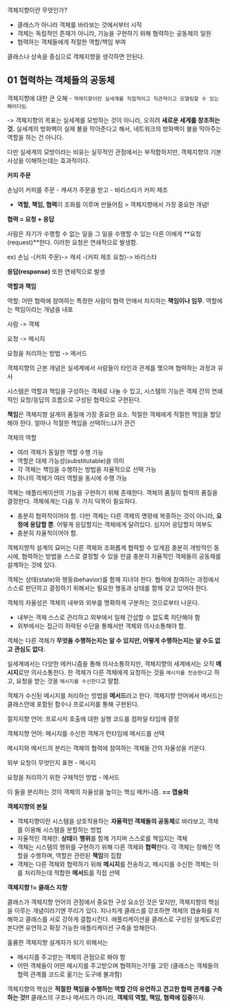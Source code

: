 객체지향이란 무엇인가? 

- 클래스가 아니라 객체를 바라보는 것에서부터 시작
- 객체는 독립적인 존재가 아니라, 기능을 구현하기 위해 협력하는 공동체의 일원
- 협력하는 객체들에게 적절한 역할/책임 부여



클래스나 상속을 중심으로 객체지향을 생각하면 안된다.



## 01 협력하는 객체들의 공동체

객체지향에 대한 큰 오해 - `객체지향이란 실세계를 직접적이고 직관적이고 모델링할 수 있는 패러다임`. 

-> 객체지향의 목표는 실세계를 모방하는 것이 아니라, 오히려 **새로운 세계를 창조하는 것.** 실세계의 방화벽이 실제 불을 막아준다고 해서, 네트워크의 방화벽이 불을 막아주는 역할을 하는 건 아니다.



다만 실세계의 모방이라는 비유는 실무적인 관점에서는 부적합하지만, 객체지향의 기본 사상을 이해하는데는 효과적이다.



**커피 주문**

손님이 커피를 주문 - 캐셔가 주문을 받고 - 바리스타가 커피 제조

- **역할, 책임, 협력**이 조화를 이루며 만들어짐 > 객체지향에서 가장 중요한 개념!



**협력 = 요청 + 응답**

사람은 자기가 수행할 수 없는 일을 그 일을 수행할 수 있는 다른 이에게 **요청(request)**한다. 이러한 요청은 연쇄적으로 발생함.

ex) 손님 -(커피 주문)-> 캐셔 -(커피 제조 요청)-> 바리스타

**응답(response)** 또한 연쇄적으로 발생



**역할과 책임**

역할: 어떤 협력에 참여하는 특정한 사람이 협력 안에서 차지하는 **책임이나 임무**. 역할에는 책임이라는 개념을 내포

사람 -> 객체

요청 -> 메시지

요청을 처리하는 방법 -> 메서드

객체지향의 근본 개념은 실세계에서 사람들이 타인과 관계를 맺으며 협력하는 과정과 유사



시스템은 역할과 책임을 구성하는 객체로 나눌 수 있고, 시스템의 기능은 객체 간의 연쇄적인 요청/응답의 흐름으로 구성된 협력으로 구현된다.

**책임**은 객체지향 설계의 품질에 가장 중요한 요소. 적절한 객체에게 적절한 책임을 할당해야 한다. 얼마나 적절한 책임을 선택하느냐가 관건



객체의 역할

- 여러 객체가 동일한 역할 수행 가능
- 역할은 대체 가능성(substitutable)을 의미
- 각 객체는 책임을 수행하는 방법을 자율적으로 선택 가능
- 하나의 객체가 여러 역할을 동시에 수행 가능



객체는 애플리케이션의 기능을 구현하기 위해 존재한다. 객체의 품질이 협력의 품질을 결정한다. 객체에게는 다음 두 가지 덕목이 필요하다.

- 충분히 협력적이어야 함. 다만 객체는 다른 객체의 명령에 복종하는 것이 아니라, **요청에 응답할 뿐**. 어떻게 응답할지는 객체에게 달려있다. 심지어 응답할지 여부도
- 충분히 자율적이어야 함.

객체지향적 설계의 묘미는 다른 객체와 조화롭게 협력할 수 있게끔 충분히 개방적인 동시에, 협력하는 방법을 스스로 결정할 수 있을 만큼 충분히 자율적인 객체들의 공동체를 설계하는 것에 있다.



객체는 상태(state)와 행동(behavior)를 함께 지녀야 한다. 협력에 참여하는 과정에서 스스로 판단하고 결정하기 위해서는 필요한 행동과 상태를 함께 갖고 있어야 한다.



객체의 자율성은 객체의 내부와 외부를 명확하게 구분하는 것으로부터 나온다.

- 내부는 객체 스스로 관리하고 외부에서 일체 간섭할 수 없도록 차단해야 함
- 외부에서는 접근이 허락된 수단을 통해서만 객체와 의사소통해야 함.

객체는 다른 객체가 **무엇을 수행하는지는 알 수 있지만, 어떻게 수행하는지는 알 수도 없고 관심도 없다.**





실세계에서는 다양한 메커니즘을 통해 의사소통하지만, 객체지향의 세계에서는 오직 **메시지**로만 의사소통한다. 한 객체가 다른 객체에게 요청하는 것을 `메시지를 전송한다`고 하고, 요청을 받는 것을 `메시지를 수신한다`고 말함.



객체가 수신된 메시지를 처리하는 방법을 **메서드**라고 한다. 객체지향 언어에서 메서드는 클래스안에 포함된 함수나 프로시저를 통해 구현된다.

절차지향 언어: 프로시저 호출에 대한 실행 코드를 컴파일 타임에 결정

객체지향 언어: 메시지를 수신한 객체가 런타임에 메서드를 선택



메시지와 메서드의 분리는 객체의 협력에 참여하는 객체들 간의 자율성을 키운다.



외부 요청이 무엇인지 표현 - 메시지

요청을 처리하기 위한 구체적인 방법 - 메서드

이 둘을 분리하는 것이 객체의 자율성을 높이는 핵심 메커니즘. **== 캡슐화**



**객체지향의 본질**

- 객체지향이란 시스템을 상호작용하는 **자율적인 객체들의 공동체**로 바라보고, 객체를 이용해 시스템을 분할하는 방법
- 자율적인 객체란: **상태**와 **행위**를 함께 가지며 스스로를 책임지는 객체
- 객체는 시스템의 행위를 구현하기 위해 다른 객체와 **협력**한다. 각 객체는 정해진 역할을 수행하며, 역할은 관련된 **책임**의 집합
- 객체는 다른 객체와 협력하기 위해 **메시지**를 전송하고, 메시지를 수신한 객체는 이를 처리하는데 적합한 **메서드**를 직접 선택



**객체지향 != 클래스 지향**

클래스가 객체지향 언어의 관점에서 중요한 구성 요소인 것은 맞지만, 객체지향의 핵심을 이루는 개념이라기엔 무리가 있다. 지나치게 클래스를 강조하면 객체의 캡슐화를 저해하고 클래스를 서로 강하게 결합시킨다. 애플리케이션을 클래스로 구성된 설계도로만 본다면 유연하고 확장 가능한 애플리케이션 구축을 방해한다.

훌륭한 객체지향 설계자가 되기 위해서는

- 메시지를 주고받는 객체의 관점으로 봐야 함
- 어떤 객체들이 어떤 메시지를 주고받으며 협력하는가?를 고민 (클래스는 객체들의 협력 관계를 코드로 옮기는 도구에 불과함)



객체지향의 핵심은 **적절한 책임을 수행하는 역할 간의 유연하고 견고한 협력 관계를 구축하는 것!!** 클래스의 구조나 메서드가 아니라, **객체의 역할, 책임, 협력에 집중**하자.
